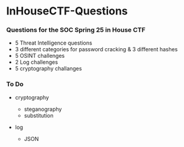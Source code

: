 # InHouseCTF-Questions
### Questions for the SOC Spring 25 in House CTF

- 5 Threat Intelligence questions
- 3 different categories for password cracking & 3 different hashes
- 5 OSINT challenges
- 2 Log challenges
- 5 cryptography challanges 

### To Do 
- cryptography
  - steganography
  - substitution
 
- log
  - JSON

